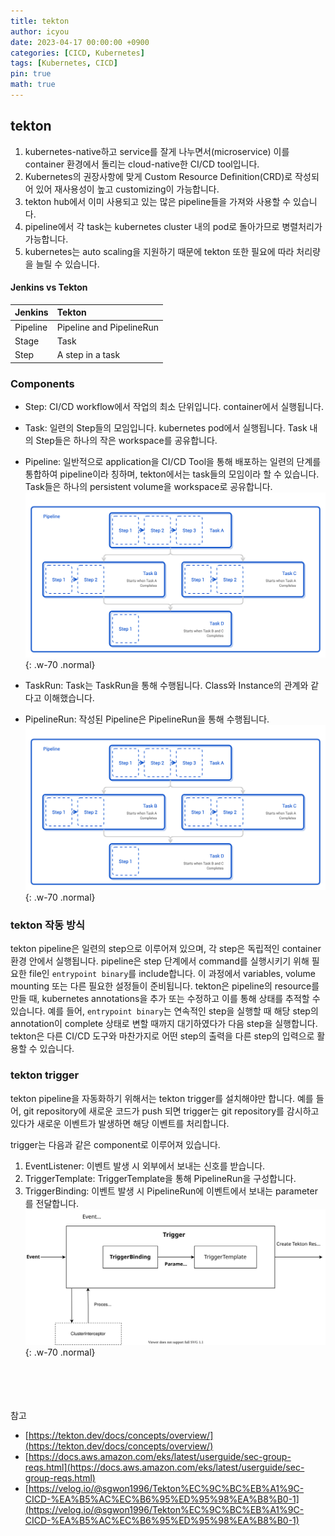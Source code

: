 ```yaml
---
title: tekton
author: icyou
date: 2023-04-17 00:00:00 +0900
categories: [CICD, Kubernetes]
tags: [Kubernetes, CICD]
pin: true
math: true
---
```


## tekton
1. kubernetes-native하고 service를 잘게 나누면서(microservice) 이를 container 환경에서 돌리는 cloud-native한 CI/CD tool입니다.
2. Kubernetes의 권장사항에 맞게 Custom Resource Definition(CRD)로 작성되어 있어 재사용성이 높고 customizing이 가능합니다.
3. tekton hub에서 이미 사용되고 있는 많은 pipeline들을 가져와 사용할 수 있습니다.
4. pipeline에서 각 task는 kubernetes cluster 내의 pod로 돌아가므로 병렬처리가 가능합니다.
5. kubernetes는 auto scaling을 지원하기 때문에 tekton 또한 필요에 따라 처리량을 늘릴 수 있습니다.

#### Jenkins vs Tekton
| Jenkins  | Tekton                    |
|:---------|:--------------------------|
| Pipeline | Pipeline and PipelineRun  |
| Stage    | Task                      |
| Step     | A step in a task          |

### Components
- Step: CI/CD workflow에서 작업의 최소 단위입니다. container에서 실행됩니다.
- Task: 일련의 Step들의 모임입니다. kubernetes pod에서 실행됩니다. Task 내의 Step들은 하나의 작은 workspace를 공유합니다.
- Pipeline: 일반적으로 application을 CI/CD Tool을 통해 배포하는 일련의 단계를 통합하여 pipeline이라 칭하며, tekton에서는 task들의 모임이라 할 수 있습니다. Task들은 하나의 persistent volume을 workspace로 공유합니다.
![Desktop View](/assets/img/posts/20230417/concept-tasks-pipelines1.png){: .w-70 .normal}

- TaskRun: Task는 TaskRun을 통해 수행됩니다. Class와 Instance의 관계와 같다고 이해했습니다.
- PipelineRun: 작성된 Pipeline은 PipelineRun을 통해 수행됩니다.
![Desktop View](/assets/img/posts/20230417/concept-tasks-pipelines2.png){: .w-70 .normal}

### tekton 작동 방식
tekton pipeline은 일련의 step으로 이루어져 있으며, 각 step은 독립적인 container 환경 안에서 실행됩니다. pipeline은 step 단계에서 command를 실행시키기 위해 필요한 file인 `entrypoint binary`를 include합니다. 이 과정에서 variables, volume mounting 또는 다른 필요한 설정들이 준비됩니다. 
tekton은 pipeline의 resource를 만들 때, kubernetes annotations을 추가 또는 수정하고 이를 통해 상태를 추적할 수 있습니다. 예를 들어, `entrypoint binary`는 연속적인 step을 실행할 때 해당 step의 annotation이 complete 상태로 변할 때까지 대기하였다가 다음 step을 실행합니다.
tekton은 다른 CI/CD 도구와 마찬가지로 어떤 step의 출력을 다른 step의 입력으로 활용할 수 있습니다.

### tekton trigger
tekton pipeline을 자동화하기 위해서는 tekton trigger를 설치해야만 합니다.
예를 들어, git repository에 새로운 코드가 push 되면 trigger는 git repository를 감시하고 있다가 새로운 이벤트가 발생하면 해당 이벤트를 처리합니다.  

trigger는 다음과 같은 component로 이루어져 있습니다.
1. EventListener: 이벤트 발생 시 외부에서 보내는 신호를 받습니다.
2. TriggerTemplate: TriggerTemplate을 통해 PipelineRun을 구성합니다.
3. TriggerBinding: 이벤트 발생 시 PipelineRun에 이벤트에서 보내는 parameter를 전달합니다.
![Desktop View](/assets/img/posts/20230417/tekton-trigger.png){: .w-70 .normal}



<br/><br/><br/><br/>
참고 
- [https://tekton.dev/docs/concepts/overview/](https://tekton.dev/docs/concepts/overview/)
- [https://docs.aws.amazon.com/eks/latest/userguide/sec-group-reqs.html](https://docs.aws.amazon.com/eks/latest/userguide/sec-group-reqs.html)
- [https://velog.io/@sgwon1996/Tekton%EC%9C%BC%EB%A1%9C-CICD-%EA%B5%AC%EC%B6%95%ED%95%98%EA%B8%B0-1](https://velog.io/@sgwon1996/Tekton%EC%9C%BC%EB%A1%9C-CICD-%EA%B5%AC%EC%B6%95%ED%95%98%EA%B8%B0-1)